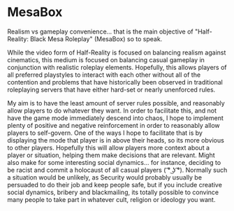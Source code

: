 # MesaBox

Realism vs gameplay convenience... that is the main objective of "Half-Reality: Black Mesa Roleplay" (MesaBox) so to speak. 

While the video form of Half-Reality is focused on balancing realism against cinematics, this medium is focused on balancing casual gameplay in conjunction with realistic roleplay elements. Hopefully, this allows players of all preferred playstyles to interact with each other without all of the contention and problems that have historically been observed in traditional roleplaying servers that have either hard-set or nearly unenforced rules.

My aim is to have the least amount of server rules possible, and reasonably allow players to do whatever they want. In order to facilitate this, and not have the game mode immediately descend into chaos, I hope to implement plenty of positive and negative reinforcement in order to reasonably allow players to self-govern.
One of the ways I hope to facilitate that is by displaying the mode that player is in above their heads, so its more obvious to other players. Hopefully this will allow players more context about a player or situation, helping them make decisions that are relevant. Might also make for some interesting social dynamics... for instance, deciding to be racist and commit a holocaust of all casual players ( ͡° ͜ʖ ͡°). Normally such a situation would be unlikely, as Security would probably usually be persuaded to do their job and keep people safe, but if you include creative social dynamics, bribery and blackmailing, its totally possible to convince many people to take part in whatever cult, religion or ideology you want.
